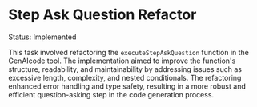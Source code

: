 # Step Ask Question Refactor

Status: Implemented

This task involved refactoring the `executeStepAskQuestion` function in the GenAIcode tool. The implementation aimed to improve the function's structure, readability, and maintainability by addressing issues such as excessive length, complexity, and nested conditionals. The refactoring enhanced error handling and type safety, resulting in a more robust and efficient question-asking step in the code generation process.
